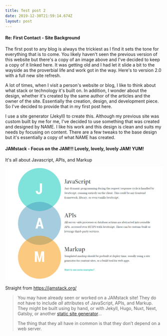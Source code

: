 ```yaml
---
title: Test post 2
date: 2019-12-30T21:59:14.674Z
layout: post
---
```



#### Re: First Contact - Site Background

The first post to any blog is always the trickiest as I find it sets the tone for everything that is to come. You likely haven't seen the previous version of this website but there's a copy of an image above and I've decided to keep a copy of it linked here. It was getting old and I had let it slide a bit to the wayside as the proverbial life and work got in the way. Here's to version 2.0 with a full new site refresh.

A lot of times, when I visit a person's website or blog, I like to think about what stack or technology it's built on. In addition, I wonder about the design, whether it's created by the same author of the articles and the owner of the site. Essentially the creation, design, and development piece. So I've decided to provide that in my first post here.

I use a site generator (Jekyll) to create this. Although my previous site was custom built by me for me, I've decided to use something that was created and designed by NAME. I like his work and this design is clean and suits my needs by focusing on content. There are a few tweaks to the base design but it's essentially a copy of what NAME has created.

#### JAMstack - Focus on the JAM!!! Lovely, lovely, lovely JAM! YUM!

It's all about Javascript, APIs, and Markup

![jams](/images/jamstack.png "JAMstack")

Straight from <https://jamstack.org/>

> You may have already seen or worked on a JAMstack site! They do not have to include *all* attributes of JavaScript, APIs, and Markup. They might be built using by hand, or with Jekyll, Hugo, Nuxt, Next, Gatsby, or another [static site generator](https://www.staticgen.com/)...
>
> The thing that they all have in common is that they don’t depend on a web server.
